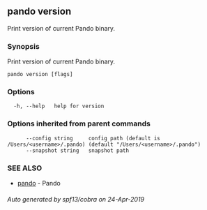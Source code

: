 ## pando version

Print version of current Pando binary.

### Synopsis

Print version of current Pando binary.

```
pando version [flags]
```

### Options

```
  -h, --help   help for version
```

### Options inherited from parent commands

```
      --config string     config path (default is /Users/<username>/.pando) (default "/Users/<username>/.pando")
      --snapshot string   snapshot path
```

### SEE ALSO

* [pando](pando.md)	 - Pando

###### Auto generated by spf13/cobra on 24-Apr-2019
